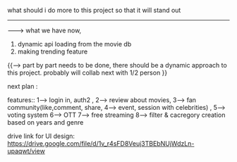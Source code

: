  what should i do more to this project so that it will stand out

 -----------
 ---> what we have now,

1. dynamic api loading from the movie db
2. making trending feature

 {{--> part by part needs to be done, there should be a dynamic approach to this project. probably will collab next with 1/2 person }}

 next plan : 

 features:: 
1--> login in, auth2 , 
2--> review about movies, 
3--> fan community(like,comment, share, 4--> event, session with celebrities) , 
5--> voting system
6--> OTT
7--> free streaming
8--> filter & cacregory creation based on years and genre

drive link for UI design: https://drive.google.com/file/d/1v_r4sFD8Veuj3TBEbNUjWdzLn-upaqwt/view 
